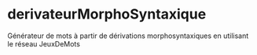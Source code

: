 # derivateurMorphoSyntaxique
Générateur de mots à partir de dérivations morphosyntaxiques en utilisant le réseau JeuxDeMots
